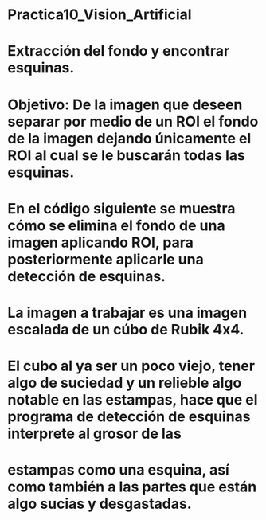 # Practica10_Vision_Artificial

# Extracción del fondo y encontrar esquinas.

# Objetivo: De la imagen que deseen separar por medio de un ROI el fondo de la imagen dejando únicamente el ROI al cual se le buscarán todas las esquinas.

# En el código siguiente se muestra cómo se elimina el fondo de una imagen aplicando ROI, para posteriormente aplicarle una detección de esquinas.
# La imagen a trabajar es una imagen escalada de un cúbo de Rubik 4x4.

# El cubo al ya ser un poco viejo, tener algo de suciedad y un relieble algo notable en las estampas, hace que el programa de detección de esquinas interprete al grosor de las
# estampas como una esquina, así como también a las partes que están algo sucias y desgastadas.

